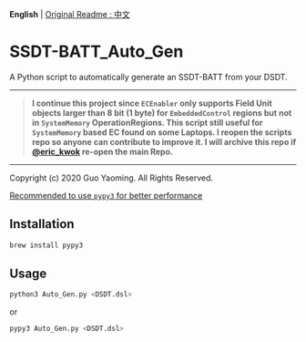 **English** | [Original Readme : 中文](./README_cn.md)

# SSDT-BATT_Auto_Gen

A Python script to automatically generate an SSDT-BATT from your DSDT.

---

> **I continue this project since `ECEnabler` only supports Field Unit objects larger than 8 bit (1 byte) for `EmbeddedControl` regions but not in `SystemMemory` OperationRegions. This script still useful for `SystemMemory` based EC found on some Laptops. I reopen the scripts repo so anyone can contribute to improve it. I will archive this repo if [@eric_kwok](https://github.com/the-eric-kwok) re-open the main Repo.**

---

Copyright (c) 2020 Guo Yaoming. All Rights Reserved.

<u>Recommended to use `pypy3` for better performance</u>

## Installation

```bash
brew install pypy3
```
## Usage

```bash
python3 Auto_Gen.py <DSDT.dsl>
```
or
```bash
pypy3 Auto_Gen.py <DSDT.dsl>
```

